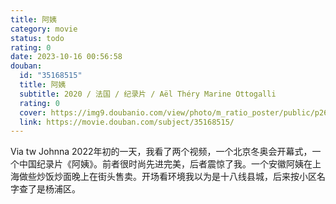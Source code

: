 ```yaml
---
title: 阿姨
category: movie
status: todo
rating: 0
date: 2023-10-16 00:56:58
douban:
  id: "35168515"
  title: 阿姨
  subtitle: 2020 / 法国 / 纪录片 / Aël Théry Marine Ottogalli
  rating: 0
  cover: https://img9.doubanio.com/view/photo/m_ratio_poster/public/p2616361414.jpg
  link: https://movie.douban.com/subject/35168515/
---
```


Via tw Johnna 2022年初的一天，我看了两个视频，一个北京冬奥会开幕式，一个中国纪录片《阿姨》。前者很时尚先进完美，后者震惊了我。一个安徽阿姨在上海做些炒饭炒面晚上在街头售卖。开场看环境我以为是十八线县城，后来按小区名字查了是杨浦区。